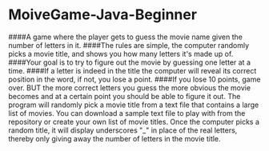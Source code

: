 # MoiveGame-Java-Beginner
####A game where the player gets to guess the movie name given the number of letters in it. 
####The rules are simple, the computer randomly picks a movie title, and shows you how many letters it's made up of. 
####Your goal is to try to figure out the movie by guessing one letter at a time. 
####If a letter is indeed in the title the computer will reveal its correct position in the word, if not, you lose a point. 
####If you lose 10 points, game over. 
BUT the more correct letters you guess the more obvious the movie becomes and at a certain point you should be able to figure it out. 
The program will randomly pick a movie title from a text file that contains a large list of movies. 
You can download a sample text file to play with from the repository or create your own list of movie titles. 
Once the computer picks a random title, it will display underscores "_" in place of the real letters, thereby only giving away the number of letters in the movie title.
